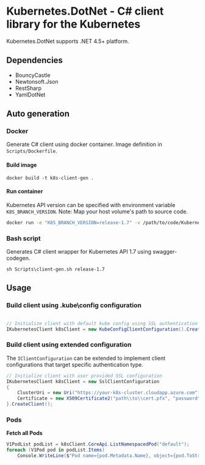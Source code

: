# Kubernetes.DotNet - C# client library for the Kubernetes

Kubernetes.DotNet supports .NET 4.5+ platform.

## Dependencies
* BouncyCastle
* Newtonsoft.Json
* RestSharp
* YamlDotNet

## Auto generation

### Docker
Generate C# client using docker container. Image definition in `Scripts/Dockerfile`.

#### Build image
`docker build -t k8s-client-gen .`

#### Run container
Kubernetes API version can be specified with environment variable `K8S_BRANCH_VERSION`. Note: Map your host volume's path to source code.
```sh
docker run -e "K8S_BRANCH_VERSION=release-1.7" -v /path/to/code/Kubernetes:/usr/src/app/Kubernetes/ k8s-client-gen
```

### Bash script
Generates C# client wrapper for Kubernetes API 1.7 using swagger-codegen.

```
sh Scripts\client-gen.sh release-1.7
```

## Usage

### Build client using .kube\config configuration
```csharp

// Initialize client with default kube config using SSL authentication
IKubernetesClient k8sClient = new KubeConfigClientConfiguration().CreateClient(AuthType.SSLAuth);
```


### Build client using extended configuration
The `IClientConfiguration` can be extended to implement client configurations that target specific authentication type.
```csharp
// Initialize client with user provided SSL configuration
IKubernetesClient k8sClient = new SslClientConfiguration
{
    ClusterUri = new Uri("https://your-k8s-cluster.cloudapp.azure.com"),
    Certificate = new X509Certificate2("path\\to\\cert.pfx", "password")
}.CreateClient();
```


### Pods

**Fetch all Pods** 

```csharp
V1PodList podList = k8sClient.CoreApi.ListNamespacedPod("default");
foreach (V1Pod pod in podList.Items)
    Console.WriteLine($"Pod name={pod.Metadata.Name}, object={pod.ToString()}");
```
